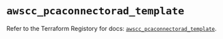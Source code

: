 # `awscc_pcaconnectorad_template`

Refer to the Terraform Registory for docs: [`awscc_pcaconnectorad_template`](https://registry.terraform.io/providers/hashicorp/awscc/0.70.0/docs/resources/pcaconnectorad_template).
